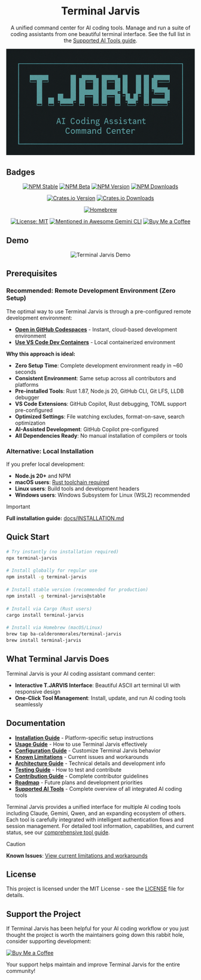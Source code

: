 <div align="center">

# Terminal Jarvis

</div>

<div align="center">

A unified command center for AI coding tools. Manage and run a suite of coding assistants from one beautiful terminal interface. See the full list in the [Supported AI Tools guide](docs/SOURCES.md).

</div>

<div align="center">

<img src="screenshot_and_demo/promo_image_for_readme.png" alt="Terminal Jarvis Interface">

<div align="left">

## Badges

</div>

<p align="center">
    <a href="https://www.npmjs.com/package/terminal-jarvis"><img src="https://img.shields.io/npm/v/terminal-jarvis/stable.svg?label=NPM%20Stable&color=green&logo=npm&style=for-the-badge" alt="NPM Stable"></a>
    <a href="https://www.npmjs.com/package/terminal-jarvis"><img src="https://img.shields.io/npm/v/terminal-jarvis/beta.svg?label=NPM%20Beta&color=orange&logo=npm&style=for-the-badge" alt="NPM Beta"></a>
    <a href="https://www.npmjs.com/package/terminal-jarvis"><img src="https://img.shields.io/npm/v/terminal-jarvis.svg?logo=npm&label=NPM%20Version&style=for-the-badge" alt="NPM Version"></a>
    <a href="https://www.npmjs.com/package/terminal-jarvis"><img src="https://img.shields.io/npm/dm/terminal-jarvis.svg?logo=npm&label=NPM%20Downloads&style=for-the-badge" alt="NPM Downloads"></a>
</p>

<p align="center">
    <a href="https://crates.io/crates/terminal-jarvis"><img src="https://img.shields.io/crates/v/terminal-jarvis.svg?logo=rust&label=Crates.io%20Version&style=for-the-badge" alt="Crates.io Version"></a>
    <a href="https://crates.io/crates/terminal-jarvis"><img src="https://img.shields.io/crates/d/terminal-jarvis.svg?logo=rust&label=Crates.io%20Downloads&style=for-the-badge" alt="Crates.io Downloads"></a>
</p>

<p align="center">
    <a href="https://github.com/BA-CalderonMorales/homebrew-terminal-jarvis"><img src="https://img.shields.io/badge/Homebrew-Available-blue.svg?logo=homebrew&style=for-the-badge" alt="Homebrew"></a>
</p>

<p align="center">
    <a href="https://opensource.org/licenses/MIT"><img src="https://img.shields.io/badge/License-MIT-yellow.svg?style=for-the-badge" alt="License: MIT"></a>
    <a href="https://github.com/Piebald-AI/awesome-gemini-cli"><img src="https://img.shields.io/badge/Mentioned%20in-awesome-6f42c1?style=for-the-badge" alt="Mentioned in Awesome Gemini CLI"></a>
    <a href="https://www.buymeacoffee.com/brandoncalderonmorales"><img src="https://img.shields.io/badge/Buy%20Me%20a%20Coffee-orange.svg?style=for-the-badge" alt="Buy Me a Coffee"></a>
</p>

</div>

## Demo

<p align="center">
<img src="screenshot_and_demo/Terminal Jarvis v0.0.67 Demo.gif" alt="Terminal Jarvis Demo">
</p>

## Prerequisites

### **Recommended: Remote Development Environment (Zero Setup)**

The optimal way to use Terminal Jarvis is through a pre-configured remote development environment:

- **[Open in GitHub Codespaces](https://github.com/codespaces/new?template_repository=BA-CalderonMorales/terminal-jarvis)** - Instant, cloud-based development environment
- **[Use VS Code Dev Containers](https://code.visualstudio.com/docs/remote/containers)** - Local containerized environment

**Why this approach is ideal:**
- **Zero Setup Time**: Complete development environment ready in ~60 seconds
- **Consistent Environment**: Same setup across all contributors and platforms
- **Pre-installed Tools**: Rust 1.87, Node.js 20, GitHub CLI, Git LFS, LLDB debugger
- **VS Code Extensions**: GitHub Copilot, Rust debugging, TOML support pre-configured
- **Optimized Settings**: File watching excludes, format-on-save, search optimization
- **AI-Assisted Development**: GitHub Copilot pre-configured
- **All Dependencies Ready**: No manual installation of compilers or tools

### **Alternative: Local Installation**

If you prefer local development:

- **Node.js 20+** and NPM
- **macOS users**: [Rust toolchain required](docs/INSTALLATION.md#macos-prerequisites)
- **Linux users**: Build tools and development headers
- **Windows users**: Windows Subsystem for Linux (WSL2) recommended

> [!IMPORTANT]
> **Full installation guide:** [docs/INSTALLATION.md](docs/INSTALLATION.md)

## Quick Start

```bash
# Try instantly (no installation required)
npx terminal-jarvis

# Install globally for regular use
npm install -g terminal-jarvis

# Install stable version (recommended for production)
npm install -g terminal-jarvis@stable

# Install via Cargo (Rust users)
cargo install terminal-jarvis

# Install via Homebrew (macOS/Linux)
brew tap ba-calderonmorales/terminal-jarvis
brew install terminal-jarvis
```

## What Terminal Jarvis Does

Terminal Jarvis is your AI coding assistant command center:

- **Interactive T.JARVIS Interface**: Beautiful ASCII art terminal UI with responsive design
- **One-Click Tool Management**: Install, update, and run AI coding tools seamlessly

## Documentation

- **[Installation Guide](docs/INSTALLATION.md)** - Platform-specific setup instructions
- **[Usage Guide](docs/USAGE.md)** - How to use Terminal Jarvis effectively
- **[Configuration Guide](docs/CONFIGURATION.md)** - Customize Terminal Jarvis behavior
- **[Known Limitations](docs/LIMITATIONS.md)** - Current issues and workarounds
- **[Architecture Guide](docs/ARCHITECTURE.md)** - Technical details and development info
- **[Testing Guide](docs/TESTING.md)** - How to test and contribute
- **[Contribution Guide](docs/CONTRIBUTIONS.md)** - Complete contributor guidelines
- **[Roadmap](docs/ROADMAP.md)** - Future plans and development priorities
- **[Supported AI Tools](docs/SOURCES.md)** - Complete overview of all integrated AI coding tools

Terminal Jarvis provides a unified interface for multiple AI coding tools including Claude, Gemini, Qwen, and an expanding ecosystem of others. Each tool is carefully integrated with intelligent authentication flows and session management. For detailed tool information, capabilities, and current status, see our [comprehensive tool guide](docs/SOURCES.md).

> [!CAUTION]
> **Known Issues**: [View current limitations and workarounds](docs/LIMITATIONS.md)

## License

This project is licensed under the MIT License - see the [LICENSE](LICENSE) file for details.

## Support the Project

If Terminal Jarvis has been helpful for your AI coding workflow or you just thought the project is worth the maintainers going down this rabbit hole, consider supporting development:

[![Buy Me a Coffee](https://img.shields.io/badge/Buy%20Me%20a%20Coffee-orange.svg?style=for-the-badge)](https://www.buymeacoffee.com/brandoncalderonmorales)

Your support helps maintain and improve Terminal Jarvis for the entire community!
